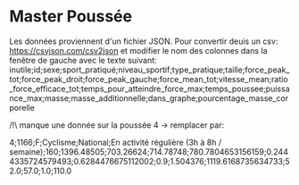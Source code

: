 # Master Poussée

Les données proviennent d'un fichier JSON.
Pour convertir deuis un csv: https://csvjson.com/csv2json et modifier le nom des colonnes dans la fenêtre de gauche avec le texte suivant:
inutile;id;sexe;sport_pratiqué;niveau_sportif;type_pratique;taille;force_peak_tot;force_peak_droit;force_peak_gauche;force_mean_tot;vitesse_mean;ratio_force_efficace_tot;temps_pour_atteindre_force_max;temps_poussee;puissance_max;masse;masse_additionnelle;dans_graphe;pourcentage_masse_corporelle

/!\ manque une donnée sur la poussée 4 -> remplacer par:

4;1166;F;Cyclisme;National;En activité régulière (3h à 8h / semaine);160;1396.48505;703.26624;714.78748;780.7804653156159;0.2444335724579493;0.6284476675112002;0.9;1.504376;1119.6168735634733;52.0;57.0;1.0;110.0

